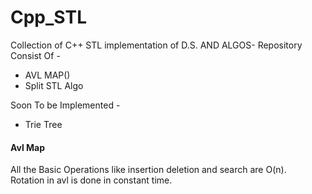 Cpp_STL
=======

Collection of C++ STL implementation of D.S. AND ALGOS-
Repository Consist Of -<br/>
<ul>
	<li> AVL MAP() </li>
	<li> Split STL Algo </li>
</ul>
Soon To be Implemented - <br/>
<ul>
	<li> Trie Tree</li>
</ul>


<h4>Avl Map </h4>
All the Basic Operations like insertion deletion and search are O(n).<br/>
Rotation in avl is done in constant time.

